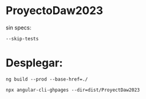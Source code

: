 # ProyectoDaw2023

sin specs:
```
--skip-tests
```

# Desplegar:
```
ng build --prod --base-href=./
```

```
npx angular-cli-ghpages --dir=dist/ProyectDaw2023
```